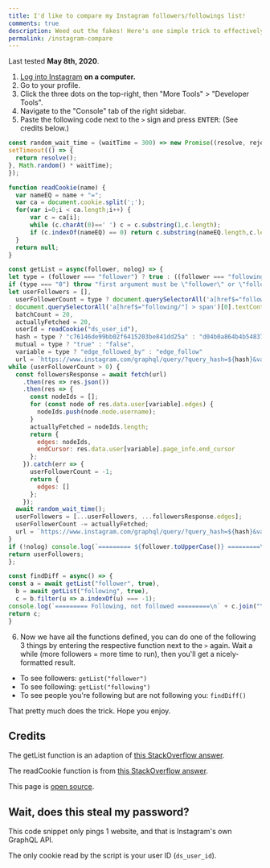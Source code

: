 ```yaml
---
title: I'd like to compare my Instagram followers/followings list!
comments: true
description: Weed out the fakes! Here's one simple trick to effectively compare your followers and followings list, so you can unfollow those traitors who never follows you back, and keep your Instagram COOL and CLEAN, without leaking your password!
permalink: /instagram-compare
---
```


Last tested **May 8th, 2020**.

1. [Log into Instagram](https://instagram.com) **on a computer.**
2. Go to your profile.
3. Click the three dots on the top-right, then "More Tools" > "Developer Tools".
4. Navigate to the "Console" tab of the right sidebar.
5. Paste the following code next to the `>` sign and press <kbd>ENTER</kbd>: (See credits below.)
  ```js
const random_wait_time = (waitTime = 300) => new Promise((resolve, reject) => {
  setTimeout(() => {
    return resolve();
  }, Math.random() * waitTime);
});

function readCookie(name) {
    var nameEQ = name + "=";
    var ca = document.cookie.split(';');
    for(var i=0;i < ca.length;i++) {
        var c = ca[i];
        while (c.charAt(0)==' ') c = c.substring(1,c.length);
        if (c.indexOf(nameEQ) == 0) return c.substring(nameEQ.length,c.length);
    }
    return null;
}

const getList = async(follower, nolog) => {
  let type = (follower === "follower") ? true : ((follower === "following") ? false : "0");
  if (type === "0") throw "first argument must be \"follower\" or \"following\".";
  let userFollowers = [],
    userFollowerCount = type ? document.querySelectorAll('a[href$="followers/"] > span')[0].textContent
 : document.querySelectorAll('a[href$="following/"] > span')[0].textContent
    batchCount = 20,
    actuallyFetched = 20,
    userId = readCookie("ds_user_id"),
    hash = type ? "c76146de99bb02f6415203be841dd25a" : "d04b0a864b4b54837c0d870b0e77e076",
    mutual = type ? "true" : "false",
    variable = type ? "edge_followed_by" : "edge_follow"
    url = `https://www.instagram.com/graphql/query/?query_hash=${hash}&variables={"id":"${userId}","include_reel":true,"fetch_mutual":${mutual},"first":"${batchCount}"}`;
  while (userFollowerCount > 0) {
    const followersResponse = await fetch(url)
      .then(res => res.json())
      .then(res => {
        const nodeIds = [];
        for (const node of res.data.user[variable].edges) {
          nodeIds.push(node.node.username);
        }
        actuallyFetched = nodeIds.length;
        return {
          edges: nodeIds,
          endCursor: res.data.user[variable].page_info.end_cursor
        };
      }).catch(err => {
        userFollowerCount = -1;
        return {
          edges: []
        };
      });
    await random_wait_time();
    userFollowers = [...userFollowers, ...followersResponse.edges];
    userFollowerCount -= actuallyFetched;
    url = `https://www.instagram.com/graphql/query/?query_hash=${hash}&variables={"id":"${userId}","include_reel":true,"fetch_mutual":${mutual},"first":${batchCount},"after":"${followersResponse.endCursor}"}`;
  }
  if (!nolog) console.log(`========= ${follower.toUpperCase()} =========\n` + userFollowers.join("\n"));
  return userFollowers;
};

const findDiff = async() => {
  const a = await getList("follower", true),
    b = await getList("following", true),
    c = b.filter(u => a.indexOf(u) === -1);
  console.log(`========= Following, not followed =========\n` + c.join("\n"))
  return c;
}
  ```
6. Now we have all the functions defined, you can do one of the following 3 things by entering the respective function next to the `>` again. Wait a while (more followers = more time to run), then you'll get a nicely-formatted result.

* To see followers: `getList("follower")`
* To see following: `getList("following")`
* To see people you're following but are not following you: `findDiff()`

That pretty much does the trick. Hope you enjoy.

## Credits
The getList function is an adaption of [this StackOverflow answer](https://stackoverflow.com/a/57443299).

The readCookie function is from [this StackOverflow answer](https://stackoverflow.com/a/15724300).

This page is [open source](https://github.com/austinhuang0131/austinhuang0131.github.io/blob/master/instagram-compare.md).

## Wait, does this steal my password?
This code snippet only pings 1 website, and that is Instagram's own GraphQL API.

The only cookie read by the script is your user ID (`ds_user_id`).
